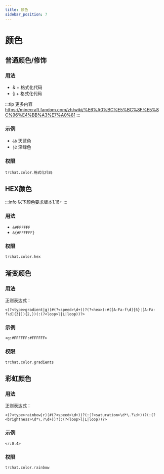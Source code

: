 ```yaml
---
title: 颜色
sidebar_position: 7
---
```


# 颜色

## 普通颜色/修饰

### 用法

* & + 格式化代码
* § + 格式化代码

:::tip 更多内容
https://minecraft.fandom.com/zh/wiki/%E6%A0%BC%E5%BC%8F%E5%8C%96%E4%BB%A3%E7%A0%81
:::

### 示例

* `&b` 天蓝色
* `§2` 深绿色

### 权限

`trchat.color.格式化代码`

## HEX颜色

:::info
以下颜色要求版本1.16+
:::

### 用法

* `&#FFFFFF`
* `&{#FFFFFF}`

### 权限

`trchat.color.hex`

## 渐变颜色

### 用法

正则表达式：
```
<(?<type>gradient|g)(#(?<speed>\d+))?(?<hex>(:#([A-Fa-f\d]{6}|[A-Fa-f\d]{3})){2,})(:(?<loop>l|L|loop))?>
```

### 示例

`<g:#FFFFFF:#FFFFFF>`

### 权限

`trchat.color.gradients`

## 彩虹颜色

### 用法

正则表达式：
```
<(?<type>rainbow|r)(#(?<speed>\d+))?(:(?<saturation>\d*\.?\d+))?(:(?<brightness>\d*\.?\d+))?(:(?<loop>l|L|loop))?>
```

### 示例

`<r:0.4>`

### 权限

`trchat.color.rainbow`
